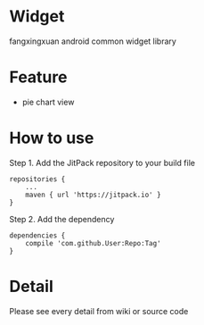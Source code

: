 # Widget
fangxingxuan android common widget library

# Feature
- pie chart view


# How to use

Step 1. Add the JitPack repository to your build file
```
repositories {
    ...
    maven { url 'https://jitpack.io' }
}
```


Step 2. Add the dependency
```
dependencies {
    compile 'com.github.User:Repo:Tag'
}
```

# Detail
Please see every detail from wiki or source code

